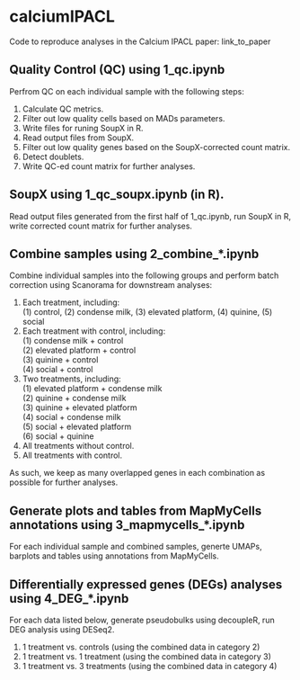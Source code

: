 # calciumIPACL

Code to reproduce analyses in the Calcium IPACL paper: link_to_paper

## Quality Control (QC) using 1_qc.ipynb

Perfrom QC on each individual sample with the following steps:
1. Calculate QC metrics.
2. Filter out low quality cells based on MADs parameters.
3. Write files for runing SoupX in R.
4. Read output files from SoupX.
5. Filter out low quality genes based on the SoupX-corrected count matrix.
6. Detect doublets.
7. Write QC-ed count matrix for further analyses.


## SoupX using 1_qc_soupx.ipynb (in R).

Read output files generated from the first half of 1_qc.ipynb, run SoupX in R, write corrected count matrix for further analyses.


## Combine samples using 2_combine_*.ipynb

Combine individual samples into the following groups and perform batch correction using Scanorama for downstream analyses:
1. Each treatment, including:<br>
   (1) control, (2) condense milk, (3) elevated platform, (4) quinine, (5) social
2. Each treatment with control, including:<br>
   (1) condense milk + control<br>
   (2) elevated platform + control<br>
   (3) quinine + control<br>
   (4) social + control
3. Two treatments, including:<br>
   (1) elevated platform + condense milk<br>
   (2) quinine + condense milk<br>
   (3) quinine + elevated platform<br>
   (4) social + condense milk<br>
   (5) social + elevated platform<br>
   (6) social + quinine
4. All treatments without control.
5. All treatments with control.

As such, we keep as many overlapped genes in each combination as possible for further analyses.


## Generate plots and tables from MapMyCells annotations using 3_mapmycells_*.ipynb

For each individual sample and combined samples, generte UMAPs, barplots and tables using annotations from MapMyCells. 


## Differentially expressed genes (DEGs) analyses using 4_DEG_*.ipynb

For each data listed below, generate pseudobulks using decoupleR, run DEG analysis using DESeq2.
1. 1 treatment vs. controls (using the combined data in category 2)
2. 1 treatment vs. 1 treatment (using the combined data in category 3)
3. 1 treatment vs. 3 treatments (using the combined data in category 4)






